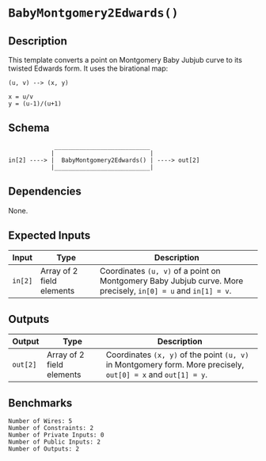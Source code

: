 # `BabyMontgomery2Edwards()`

## Description

This template converts a point on Montgomery Baby Jubjub curve to its twisted Edwards form. It uses the birational map:
```
(u, v) --> (x, y)

x = u/v
y = (u-1)/(u+1)
```

## Schema

```
             ___________________________     
            |                           |
in[2] ----> |  BabyMontgomery2Edwards() | ----> out[2]
            |___________________________|
```

## Dependencies

None.

## Expected Inputs

| Input         | Type           | Description         |                                            
| ------------- | -------------  | -------------       | 
| `in[2]`       | Array of 2 field elements  | Coordinates `(u, v)` of a point on Montgomery Baby Jubjub curve. More precisely, `in[0] = u` and `in[1] = v`.  |

## Outputs

| Output        | Type           | Description     |
| ------------- | -------------  | ----------      | 
| `out[2]`      | Array of 2 field elements  | Coordinates `(x, y)` of the point `(u, v)` in Montgomery form. More precisely, `out[0] = x` and `out[1] = y`. |


## Benchmarks 

```
Number of Wires: 5
Number of Constraints: 2
Number of Private Inputs: 0
Number of Public Inputs: 2
Number of Outputs: 2
```